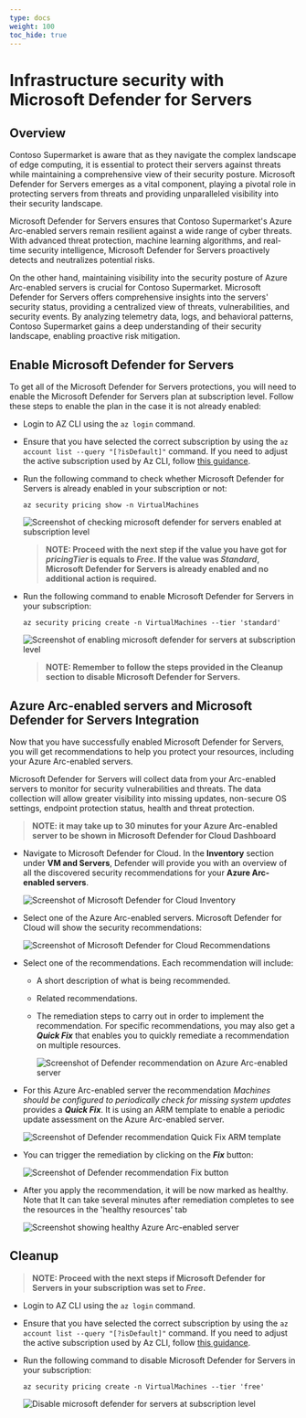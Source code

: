 ```yaml
---
type: docs
weight: 100
toc_hide: true
---
```


# Infrastructure security with Microsoft Defender for Servers

## Overview

Contoso Supermarket is aware that as they navigate the complex landscape of edge computing, it is essential to protect their servers against threats while maintaining a comprehensive view of their security posture. Microsoft Defender for Servers emerges as a vital component, playing a pivotal role in protecting servers from threats and providing unparalleled visibility into their security landscape.

Microsoft Defender for Servers ensures that Contoso Supermarket's Azure Arc-enabled servers remain resilient against a wide range of cyber threats. With advanced threat protection, machine learning algorithms, and real-time security intelligence, Microsoft Defender for Servers proactively detects and neutralizes potential risks.

On the other hand, maintaining visibility into the security posture of Azure Arc-enabled servers is crucial for Contoso Supermarket. Microsoft Defender for Servers offers comprehensive insights into the servers' security status, providing a centralized view of threats, vulnerabilities, and security events. By analyzing telemetry data, logs, and behavioral patterns, Contoso Supermarket gains a deep understanding of their security landscape, enabling proactive risk mitigation.

## Enable Microsoft Defender for Servers

To get all of the Microsoft Defender for Servers protections, you will need to enable the Microsoft Defender for Servers plan at subscription level. Follow these steps to enable the plan in the case it is not already enabled:

- Login to AZ CLI using the ```az login``` command.

- Ensure that you have selected the correct subscription by using the ```az account list --query "[?isDefault]"``` command. If you need to adjust the active subscription used by Az CLI, follow [this guidance](https://docs.microsoft.com/cli/azure/manage-azure-subscriptions-azure-cli#change-the-active-subscription).

- Run the following command to check whether Microsoft Defender for Servers is already enabled in your subscription or not:

    ```shell
    az security pricing show -n VirtualMachines
    ```

    ![Screenshot of checking microsoft defender for servers enabled at subscription level](./img/01.png)

    > **NOTE: Proceed with the next step if the value you have got for _pricingTier_ is equals to _Free_. If the value was _Standard_, Microsoft Defender for Servers is already enabled and no additional action is required.**

- Run the following command to enable Microsoft Defender for Servers in your subscription:

    ```shell
    az security pricing create -n VirtualMachines --tier 'standard'
    ```

    ![Screenshot of enabling microsoft defender for servers  at subscription level](./img/02.png)

    > **NOTE: Remember to follow the steps provided in the Cleanup section to disable Microsoft Defender for Servers.**

## Azure Arc-enabled servers and Microsoft Defender for Servers Integration

Now that you have successfully enabled Microsoft Defender for Servers, you will get recommendations to help you protect your resources, including your Azure Arc-enabled servers.

Microsoft Defender for Servers will collect data from your Arc-enabled servers to monitor for security vulnerabilities and threats. The data collection will allow greater visibility into missing updates, non-secure OS settings, endpoint protection status, health and threat protection.

>**NOTE: it may take up to 30 minutes for your Azure Arc-enabled server to be shown in Microsoft Defender for Cloud Dashboard**

- Navigate to Microsoft Defender for Cloud. In the **Inventory** section under **VM and Servers**, Defender will provide you with an overview of all the discovered security recommendations for your **Azure Arc-enabled servers**.

    ![Screenshot of Microsoft Defender for Cloud Inventory](./img/03.png)

- Select one of the Azure Arc-enabled servers. Microsoft Defender for Cloud will show the security recommendations:

    ![Screenshot of Microsoft Defender for Cloud Recommendations](./img/04.png)

- Select one of the recommendations. Each recommendation will include:
  - A short description of what is being recommended.
  - Related recommendations.
  - The remediation steps to carry out in order to implement the recommendation. For specific recommendations, you may also get a **_Quick Fix_** that enables you to quickly remediate a recommendation on multiple resources.

    ![Screenshot of Defender recommendation on Azure Arc-enabled server](./img/05.png)

- For this Azure Arc-enabled server the recommendation _Machines should be configured to periodically check for missing system updates_ provides a **_Quick Fix_**. It is using an ARM template to enable a periodic update assessment on the Azure Arc-enabled server.

    ![Screenshot of Defender recommendation Quick Fix ARM template](./img/06.png)

- You can trigger the remediation by clicking on the **_Fix_** button:  

    ![Screenshot of Defender recommendation Fix button](./img/07.png)

- After you apply the recommendation, it will be now marked as healthy. Note that It can take several minutes after remediation completes to see the resources in the 'healthy resources' tab

    ![Screenshot showing healthy Azure Arc-enabled server](./img/08.png)

## Cleanup

> **NOTE: Proceed with the next steps if Microsoft Defender for Servers in your subscription was set to _Free_.**

- Login to AZ CLI using the ```az login``` command.

- Ensure that you have selected the correct subscription by using the ```az account list --query "[?isDefault]"``` command. If you need to adjust the active subscription used by Az CLI, follow [this guidance](https://docs.microsoft.com/cli/azure/manage-azure-subscriptions-azure-cli#change-the-active-subscription).

- Run the following command to disable Microsoft Defender for Servers in your subscription:

    ```shell
    az security pricing create -n VirtualMachines --tier 'free'
    ```

    ![Disable microsoft defender for servers  at subscription level](./img/09.png)
